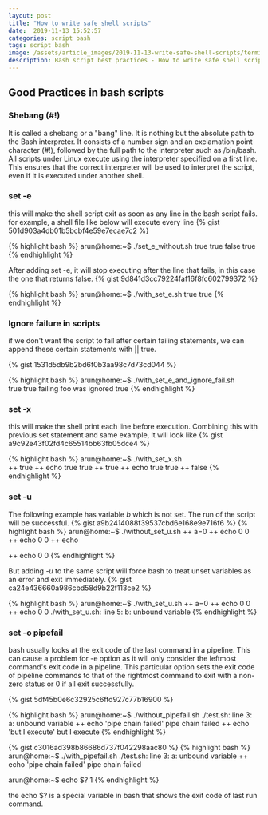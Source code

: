 ```yaml
---
layout: post
title: "How to write safe shell scripts"
date:  2019-11-13 15:52:57
categories: script bash
tags: script bash
image: /assets/article_images/2019-11-13-write-safe-shell-scripts/terminal.jpg
description: Bash script best practices - How to write safe shell scripts
---
```

## Good Practices in bash scripts


### Shebang (#!)

It is called a shebang or a "bang" line. It is nothing but the absolute path to the Bash interpreter. It consists of a number sign and an exclamation point character (#!), followed by the full path to the interpreter such as /bin/bash. All scripts under Linux execute using the interpreter specified on a first line.
This ensures that the correct interpreter will be used to interpret the script, even if it is executed under another shell.

### set -e

this will make the shell script exit as soon as any line in the bash script fails.
for example, a shell file like below will execute every line
{% gist 501d903a4db01b5bcbf4e59e7ecae7c2 %}

{% highlight bash %}
arun@home:~$ ./set_e_without.sh 
true
true
false
true
{% endhighlight %}

After adding set -e, it will stop executing after the line that fails, in this case the one that returns false.
{% gist 9d841d3cc79224faf16f8fc602799372 %}

{% highlight bash %}
arun@home:~$ ./with_set_e.sh 
true
true
{% endhighlight %}

### Ignore failure in scripts
if we don't want the script to fail after certain failing statements, we can append these certain statements with || true.

{% gist 1531d5db9b2bd6f0b3aa98c7d73cd044 %}

{% highlight bash %}
arun@home:~$ ./with_set_e_and_ignore_fail.sh           
true
true
failing foo was ignored
true
{% endhighlight %}

### set -x

this will make the shell print each line before execution. Combining this with previous set statement and same example, it will look like
{% gist a9c92e43f02fd4c65514bb63fb05dce4 %}

{% highlight bash %}
arun@home:~$ ./with_set_x.sh           
++ true
++ echo true
true
++ true
++ echo true
true
++ false
{% endhighlight %}

### set -u

The following example has variable *b* which is not set. The run of the script will be successful.
{% gist a9b2414088f39537cbd6e168e9e716f6 %}
{% highlight bash %}
arun@home:~$ ./without_set_u.sh 
++ a=0
++ echo 0
0
++ echo 0
0
++ echo

++ echo 0
0
{% endhighlight %}

But adding *-u* to the same script will force bash to treat unset variables as an error and exit immediately.
{% gist ca24e436660a986cbd58d9b22f113ce2 %}

{% highlight bash %}
arun@home:~$ ./with_set_u.sh 
++ a=0
++ echo 0
0
++ echo 0
0
./with_set_u.sh: line 5: b: unbound variable
{% endhighlight %}

### set -o pipefail

bash usually looks at the exit code of the last command in a pipeline. This can cause a problem for -e option as it will only consider the leftmost command's exit code in a pipeline.
This particular option sets the exit code of pipeline commands to that of the rightmost command to exit with a non-zero status or 0 if all exit successfully.

{% gist 5df45b0e6c32925c6ffd927c77b16900 %}

{% highlight bash %}
arun@home:~$ ./without_pipefail.sh 
./test.sh: line 3: a: unbound variable
++ echo 'pipe chain failed'
pipe chain failed
++ echo 'but I execute'
but I execute
{% endhighlight %}

{% gist c3016ad398b86686d737f042298aac80 %}
{% highlight bash %}
arun@home:~$ ./with_pipefail.sh 
./test.sh: line 3: a: unbound variable
++ echo 'pipe chain failed'
pipe chain failed

arun@home:~$ echo $?
1
{% endhighlight %}

the echo $? is a special variable in bash that shows the exit code of last run command.




